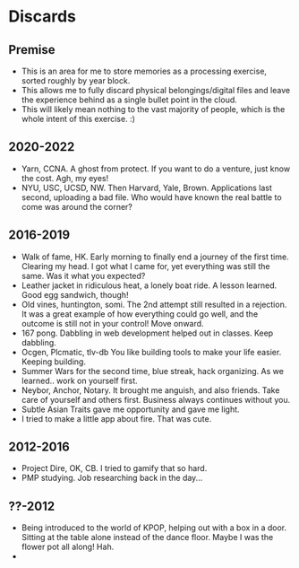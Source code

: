 # Discards

## Premise 

- This is an area for me to store memories as a processing exercise, sorted roughly by year block.
- This allows me to fully discard physical belongings/digital files and leave the experience behind as a single bullet point in the cloud.
- This will likely mean nothing to the vast majority of people, which is the whole intent of this exercise. :)



## 2020-2022

- Yarn, CCNA. A ghost from protect. If you want to do a venture, just know the cost. Agh, my eyes!
- NYU, USC, UCSD, NW. Then Harvard, Yale, Brown. Applications last second, uploading a bad file. Who would have known the real battle to come was around the corner?

## 2016-2019

- Walk of fame, HK. Early morning to finally end a journey of the first time. Clearing my head. I got what I came for, yet everything was still the same. Was it what you expected?
- Leather jacket in ridiculous heat, a lonely boat ride. A lesson learned. Good egg sandwich, though!
- Old vines, huntington, somi. The 2nd attempt still resulted in a rejection. It was a great example of how everything could go well, and the outcome is still not in your control! Move onward.
- 167 pong. Dabbling in web development helped out in classes. Keep dabbling. 
- Ocgen, Plcmatic, tlv-db You like building tools to make your life easier.  Keeping building.
- Summer Wars for the second time, blue streak, hack organizing. As we learned.. work on yourself first. 
- Neybor, Anchor, Notary. It brought me anguish, and also friends. Take care of yourself and others first. Business always continues without you.
- Subtle Asian Traits gave me opportunity and gave me light.
- I tried to make a little app about fire. That was cute.

## 2012-2016

- Project Dire, OK, CB. I tried to gamify that so hard.
- PMP studying. Job researching back in the day...


## ??-2012

- Being introduced to the world of KPOP, helping out with a box in a door. Sitting at the table alone instead of the dance floor. Maybe I was the flower pot all along! Hah.
- 